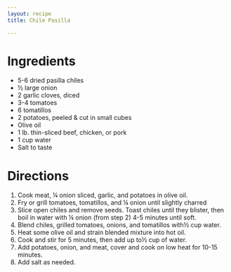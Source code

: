 ```yaml
---
layout: recipe
title: Chile Pasilla

---
```


# Ingredients

- 5-6 dried pasilla chiles
- ½ large onion
- 2 garlic cloves, diced
- 3-4 tomatoes
- 6 tomatillos
- 2 potatoes, peeled & cut in small cubes
- Olive oil
- 1 lb. thin-sliced beef, chicken, or pork
- 1 cup water
- Salt to taste

# Directions

1. Cook meat, ¼ onion sliced, garlic, and potatoes in olive oil.
2. Fry or grill tomatoes, tomatillos, and ¼ onion until slightly charred
3. Slice open chiles and remove seeds. Toast chiles until they blister, then boil in water with ¼ onion (from step 2) 4-5 minutes until soft.
4. Blend chiles, grilled tomatoes, onions, and tomatillos with½ cup water.
5. Heat some olive oil and strain blended mixture into hot oil.
6. Cook and stir for 5 minutes, then add up to½ cup of water.
7. Add potatoes, onion, and meat, cover and cook on low heat for 10-15 minutes.
8. Add salt as needed.